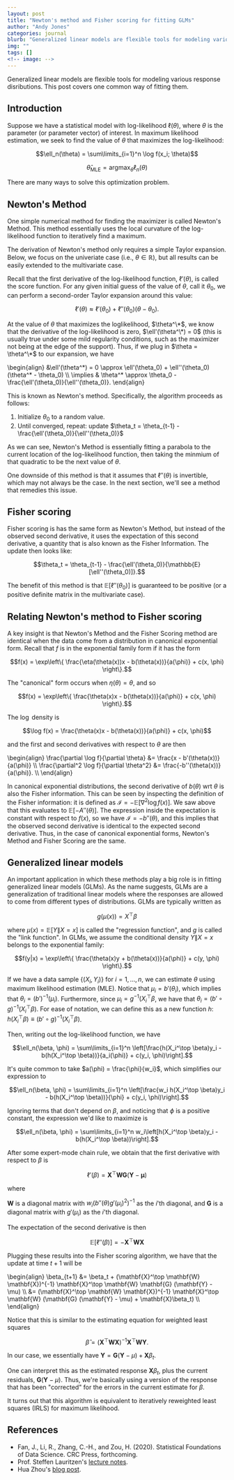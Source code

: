 ```yaml
---
layout: post
title: "Newton's method and Fisher scoring for fitting GLMs"
author: "Andy Jones"
categories: journal
blurb: "Generalized linear models are flexible tools for modeling various response disributions. This post covers one common way of fitting them."
img: ""
tags: []
<!-- image: -->
---
```


Generalized linear models are flexible tools for modeling various response disributions. This post covers one common way of fitting them.

## Introduction

Suppose we have a statistical model with log-likelihood $\ell(\theta)$, where $\theta$ is the parameter (or parameter vector) of interest. In maximum likelihood estimation, we seek to find the value of $\theta$ that maximizes the log-likelihood:

$$\ell_n(\theta) = \sum\limits_{i=1}^n \log f(x_i; \theta)$$

$$\hat{\theta}_{\text{MLE}} = \text{arg}\max_{\theta} \ell_n(\theta)$$

There are many ways to solve this optimization problem.

## Newton's Method

One simple numerical method for finding the maximizer is called Newton's Method. This method essentially uses the local curvature of the log-likelihood function to iteratively find a maximum.

The derivation of Newton's method only requires a simple Taylor expansion. Below, we focus on the univeriate case (i.e., $\theta \in \mathbb{R}$), but all results can be easily extended to the multivariate case. 

Recall that the first derivative of the log-likelihood function, $\ell'(\theta)$, is called the score function. For any given initial guess of the value of $\theta$, call it $\theta_0$, we can perform a second-order Taylor expansion around this value:

$$\ell'(\theta) \approx \ell'(\theta_0) + \ell''(\theta_0) (\theta - \theta_0).$$

At the value of $\theta$ that maximizes the loglikelihood, $\theta^\*$, we know that the derivative of the log-likelihood is zero, $\ell'(\theta^\*) = 0$ (this is usually true under some mild regularity conditions, such as the maximizer not being at the edge of the support). Thus, if we plug in $\theta = \theta^\*$ to our expansion, we have

\begin{align} &\ell'(\theta^\*) = 0 \approx \ell'(\theta_0) + \ell''(\theta_0) (\theta^\* - \theta_0) \\\ \implies & \theta^\* \approx \theta_0 - \frac{\ell'(\theta_0)}{\ell''(\theta_0)}. \end{align}

This is known as Newton's method. Specifically, the algorithm proceeds as follows:

1. Initialize $\theta_0$ to a random value.
2. Until converged, repeat: update $\theta_t = \theta_{t-1} - \frac{\ell'(\theta_0)}{\ell''(\theta_0)}$
    
As we can see, Newton's Method is essentially fitting a parabola to the current location of the log-likelihood function, then taking the minmium of that quadratic to be the next value of $\theta$.

One downside of this method is that it assumes that $\ell''(\theta)$ is invertible, which may not always be the case. In the next section, we'll see a method that remedies this issue.

## Fisher scoring

Fisher scoring is has the same form as Newton's Method, but instead of the observed second derivative, it uses the expectation of this second derivative, a quantity that is also known as the Fisher Information. The update then looks like:

$$\theta_t = \theta_{t-1} - \frac{\ell'(\theta_0)}{\mathbb{E}[\ell''(\theta_0)]}.$$

The benefit of this method is that $\mathbb{E}[\ell''(\theta_0)]$ is guaranteed to be positive (or a positive definite matrix in the multivariate case).

## Relating Newton's method to Fisher scoring

A key insight is that Newton's Method and the Fisher Scoring method are identical when the data come from a distribution in canonical exponential form. Recall that $f$ is in the exponential family form if it has the form

$$f(x) = \exp\left\{ \frac{\eta(\theta(x))x - b(\theta(x))}{a(\phi)} + c(x, \phi) \right\}.$$

The "canonical" form occurs when $\eta(\theta) = \theta$, and so

$$f(x) = \exp\left\{ \frac{\theta(x)x - b(\theta(x))}{a(\phi)} + c(x, \phi) \right\}.$$

The $\log$ density is

$$\log f(x) = \frac{\theta(x)x - b(\theta(x))}{a(\phi)} + c(x, \phi)$$

and the first and second derivatives with respect to $\theta$ are then

\begin{align} \frac{\partial \log f}{\partial \theta} &= \frac{x - b'(\theta(x))}{a(\phi)} \\\ \frac{\partial^2 \log f}{\partial \theta^2} &= \frac{-b''(\theta(x))}{a(\phi)}. \\\ \end{align}

In canonical exponential distributions, the second derivative of $b(\theta)$ wrt $\theta$ is also the Fisher information. This can be seen by inspecting the definition of the Fisher information: it is defined as $\mathcal{I} = -\mathbb{E}[\nabla^2 \log f(x)]$. We saw above that this evaluates to $\mathbb{E}[- A''(\theta)]$. The expression inside the expectation is constant with respect to $f(x)$, so we have $\mathcal{I} = - b''(\theta)$, and this implies that the observed second derivative is identical to the expected second derivative. Thus, in the case of canonical exponential forms, Newton's Method and Fisher Scoring are the same.


## Generalized linear models

An important application in which these methods play a big role is in fitting generalized linear models (GLMs). As the name suggests, GLMs are a generalization of traditional linear models where the responses are allowed to come from different types of distributions. GLMs are typically written as

$$g(\mu(x)) = X^\top \beta$$

where $\mu(x) = \mathbb{E}[Y \| X = x]$ is called the "regression function", and $g$ is called the "link function". In GLMs, we assume the conditional density $Y \| X = x$ belongs to the exponential family:

$$f(y|x) = \exp\left\{ \frac{\theta(x)y + b(\theta(x))}{a(\phi)} + c(y, \phi) \right\}.$$

If we have a data sample $\{(X_i, Y_i)\}$ for $i = 1, \dots, n$, we can estimate $\theta$ using maximum likelihood estimation (MLE). Notice that $\mu_i = b'(\theta_i)$, which implies that $\theta_i = (b')^{-1}(\mu_i)$. Furthermore, since $\mu_i = g^{-1}(X_i^\top \beta$, we have that $\theta_i = (b' \circ g)^{-1}(X_i^\top \beta)$. For ease of notation, we can define this as a new function $h$: $h(X_i^\top \beta) \equiv (b' \circ g)^{-1}(X_i^\top \beta)$.

Then, writing out the log-likelihood function, we have

$$\ell_n(\beta, \phi) = \sum\limits_{i=1}^n \left[\frac{h(X_i^\top \beta)y_i - b(h(X_i^\top \beta))}{a_i(\phi)} + c(y_i, \phi)\right].$$

It's quite common to take $a(\phi) = \frac{\phi}{w_i}$, which simplifies our expression to

$$\ell_n(\beta, \phi) = \sum\limits_{i=1}^n \left[\frac{w_i h(X_i^\top \beta)y_i - b(h(X_i^\top \beta))}{\phi} + c(y_i, \phi)\right].$$

Ignoring terms that don't depend on $\beta$, and noticing that $\phi$ is a positive constant, the expression we'd like to maximize is

$$\ell_n(\beta, \phi) = \sum\limits_{i=1}^n w_i\left[h(X_i^\top \beta)y_i - b(h(X_i^\top \beta))\right].$$

After some expert-mode chain rule, we obtain that the first derivative with respect to $\beta$ is

$$\ell'(\beta) = \mathbf{X}^\top \mathbf{W} \mathbf{G} (\mathbf{Y} - \boldsymbol{\mu})$$

where 

$\mathbf{W}$ is a diagonal matrix with $w_i (b''(\theta)g'(\mu_i)^2)^{-1}$ as the $i$'th diagonal, and $\mathbf{G}$ is a diagonal matrix with $g'(\mu_i)$ as the $i$'th diagonal.

The expectation of the second derivative is then

$$\mathbb{E}[\ell''(\beta)] = -\mathbf{X}^\top \mathbf{W} \mathbf{X}$$

Plugging these results into the Fisher scoring algorithm, we have that the update at time $t+1$ will be 

\begin{align} \beta_{t+1} &= \beta_t + (\mathbf{X}^\top \mathbf{W} \mathbf{X})^{-1} \mathbf{X}^\top \mathbf{W} \mathbf{G} (\mathbf{Y} - \mu) \\\ &= (\mathbf{X}^\top \mathbf{W} \mathbf{X})^{-1} \mathbf{X}^\top \mathbf{W} (\mathbf{G} (\mathbf{Y} - \mu) + \mathbf{X}\beta_t) \\\ \end{align}

Notice that this is similar to the estimating equation for weighted least squares

$$\hat{\beta} = (\mathbf{X}^\top \mathbf{W} \mathbf{X})^{-1} \mathbf{X}^\top \mathbf{W}\mathbf{Y}.$$

In our case, we essentially have $\mathbf{Y} = \mathbf{G} (\mathbf{Y} - \mu) + \mathbf{X}\beta_t.$

One can interpret this as the estimated response $\mathbf{X}\beta_t$, plus the current residuals, $\mathbf{G} (\mathbf{Y} - \mu)$. Thus, we're basically using a version of the response that has been "corrected" for the errors in the current estimate for $\beta$. 

It turns out that this algorithm is equivalent to iteratively reweighted least squares (IRLS) for maximum likelihood.

## References 

- Fan, J., Li, R., Zhang, C.-H., and Zou, H. (2020). Statistical Foundations of Data Science.
CRC Press, forthcoming.
- Prof. Steffen Lauritzen's [lecture notes](http://www.stats.ox.ac.uk/~steffen/teaching/bs2HT9/scoring.pdf).
- Hua Zhou's [blog post](https://hua-zhou.github.io/index.html).
